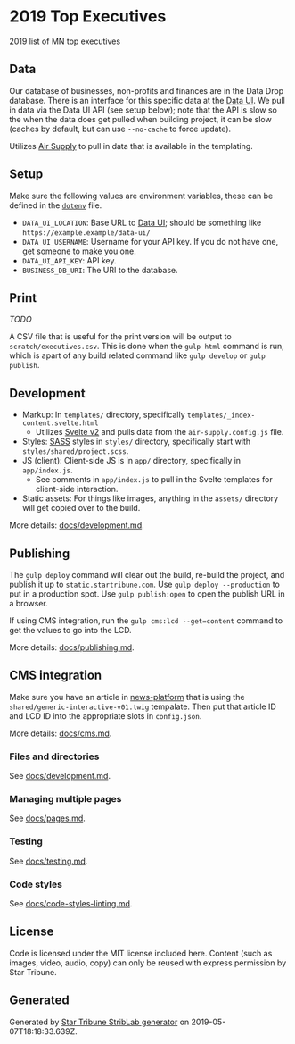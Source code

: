 # 2019 Top Executives

2019 list of MN top executives

## Data

Our database of businesses, non-profits and finances are in the Data Drop database. There is an interface for this specific data at the [Data UI](https://github.com/striblab/data-ui). We pull in data via the Data UI API (see setup below); note that the API is slow so the when the data does get pulled when building project, it can be slow (caches by default, but can use `--no-cache` to force update).

Utilizes [Air Supply](https://zzolo.org/air-supply/) to pull in data that is available in the templating.

## Setup

Make sure the following values are environment variables, these can be defined in the [`dotenv`](https://www.npmjs.com/package/dotenv) file.

- `DATA_UI_LOCATION`: Base URL to [Data UI](https://github.com/striblab/data-ui); should be something like `https://example.example/data-ui/`
- `DATA_UI_USERNAME`: Username for your API key. If you do not have one, get someone to make you one.
- `DATA_UI_API_KEY`: API key.
- `BUSINESS_DB_URI`: The URI to the database.

## Print

_TODO_

A CSV file that is useful for the print version will be output to `scratch/executives.csv`. This is done when the `gulp html` command is run, which is apart of any build related command like `gulp develop` or `gulp publish`.

## Development

- Markup: In `templates/` directory, specifically `templates/_index-content.svelte.html`
  - Utilizes [Svelte v2](https://v2.svelte.dev/) and pulls data from the `air-supply.config.js` file.
- Styles: [SASS](https://sass-lang.com/) styles in `styles/` directory, specifically start with `styles/shared/project.scss`.
- JS (client): Client-side JS is in `app/` directory, specifically in `app/index.js`.
  - See comments in `app/index.js` to pull in the Svelte templates for client-side interaction.
- Static assets: For things like images, anything in the `assets/` directory will get copied over to the build.

More details: [docs/development.md](./docs/development.md).

## Publishing

The `gulp deploy` command will clear out the build, re-build the project, and publish it up to `static.startribune.com`. Use `gulp deploy --production` to put in a production spot. Use `gulp publish:open` to open the publish URL in a browser.

If using CMS integration, run the `gulp cms:lcd --get=content` command to get the values to go into the LCD.

More details: [docs/publishing.md](./docs/publishing.md).

## CMS integration

Make sure you have an article in [news-platform](https://github.com/MinneapolisStarTribune/news-platform/) that is using the `shared/generic-interactive-v01.twig` tempalate. Then put that article ID and LCD ID into the appropriate slots in `config.json`.

More details: [docs/cms.md](./docs/cms.md).

### Files and directories

See [docs/development.md](./docs/files-directories.md).

### Managing multiple pages

See [docs/pages.md](./docs/pages.md).

### Testing

See [docs/testing.md](./docs/testing.md).

### Code styles

See [docs/code-styles-linting.md](./docs/code-styles-linting.md).

## License

Code is licensed under the MIT license included here. Content (such as images, video, audio, copy) can only be reused with express permission by Star Tribune.

## Generated

Generated by [Star Tribune StribLab generator](https://github.com/striblab/generator-striblab) on 2019-05-07T18:18:33.639Z.
